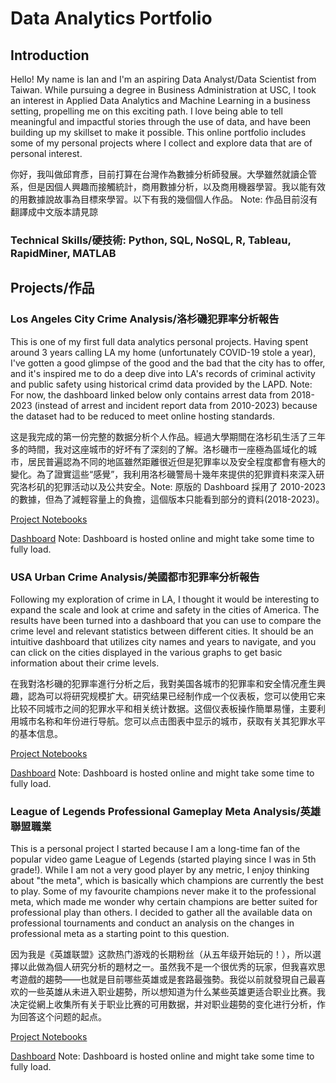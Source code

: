 # Data Analytics Portfolio
## Introduction
Hello! My name is Ian and I'm an aspiring Data Analyst/Data Scientist from Taiwan. While pursuing a degree in Business Administration at USC, I took an interest in Applied Data Analytics and Machine Learning in a business setting, propelling me on this exciting path. I love being able to tell meaningful and impactful stories through the use of data, and have been building up my skillset to make it possible. This online portfolio includes some of my personal projects where I collect and explore data that are of personal interest.

你好，我叫做邱育彥，目前打算在台灣作為數據分析師發展。大學雖然就讀企管系，但是因個人興趣而接觸統計，商用數據分析，以及商用機器學習。我以能有效的用數據說故事為目標來學習。以下有我的幾個個人作品。
Note: 作品目前沒有翻譯成中文版本請見諒

### Technical Skills/硬技術: Python, SQL, NoSQL, R, Tableau, RapidMiner, MATLAB

## Projects/作品
### Los Angeles City Crime Analysis/洛杉磯犯罪率分析報告
This is one of my first full data analytics personal projects. Having spent around 3 years calling LA my home (unfortunately COVID-19 stole a year), I've gotten a good glimpse of the good and the bad that the city has to offer, and it's inspired me to do a deep dive into LA's records of criminal activity and public safety using historical crimd data provided by the LAPD. Note: For now, the dashboard linked below only contains arrest data from 2018-2023 (instead of arrest and incident report data from 2010-2023) because the dataset had to be reduced to meet online hosting standards.

这是我完成的第一份完整的数据分析个人作品。經過大學期間在洛杉矶生活了三年多的時間，我对这座城市的好坏有了深刻的了解。洛杉磯市一座極為區域化的城市，居民普遍認為不同的地區雖然距離很近但是犯罪率以及安全程度都會有極大的變化。為了證實這些“感覺”，我利用洛杉磯警局十幾年來提供的犯罪資料來深入研究洛杉矶的犯罪活动以及公共安全。Note: 原版的 Dashboard 採用了 2010-2023 的數據，但為了減輕容量上的負擔，這個版本只能看到部分的資料(2018-2023)。

[Project Notebooks](https://nbviewer.org/github/yyenchiu/LA_Crime_Analysis/tree/main/)

[Dashboard](https://live-la-crime-dash-app.onrender.com) Note: Dashboard is hosted online and might take some time to fully load. 

### USA Urban Crime Analysis/美國都市犯罪率分析報告
Following my exploration of crime in LA, I thought it would be interesting to expand the scale and look at crime and safety in the cities of America. The results have been turned into a dashboard that you can use to compare the crime level and relevant statistics between different cities. It should be an intuitive dashboard that utilizes city names and years to navigate, and you can click on the cities displayed in the various graphs to get basic information about their crime levels.

在我對洛杉磯的犯罪率進行分析之后，我對美国各城市的犯罪率和安全情况產生興趣，認為可以将研究规模扩大。研究结果已经制作成一个仪表板，您可以使用它来比较不同城市之间的犯罪水平和相关统计数据。这個仪表板操作簡單易懂，主要利用城市名称和年份进行导航。您可以点击图表中显示的城市，获取有关其犯罪水平的基本信息。

[Project Notebooks](https://nbviewer.org/github/yyenchiu/US_Crime_Analysis/tree/main/)

[Dashboard](https://us-crime-dash-app.onrender.com/) Note: Dashboard is hosted online and might take some time to fully load.

### League of Legends Professional Gameplay Meta Analysis/英雄聯盟職業
This is a personal project I started because I am a long-time fan of the popular video game League of Legends (started playing since I was in 5th grade!). While I am not a very good player by any metric, I enjoy thinking about "the meta", which is basically which champions are currently the best to play. Some of my favourite champions never make it to the professional meta, which made me wonder why certain champions are better suited for professional play than others. I decided to gather all the available data on professional tournaments and conduct an analysis on the changes in professional meta as a starting point to this question.

因为我是《英雄联盟》这款热门游戏的长期粉丝（从五年级开始玩的！），所以選擇以此做為個人研究分析的題材之一。虽然我不是一个很优秀的玩家，但我喜欢思考遊戲的趨勢——也就是目前哪些英雄或是套路最強勢。我從以前就發現自己最喜欢的一些英雄从未进入职业趨勢，所以想知道为什么某些英雄更适合职业比赛。我决定從網上收集所有关于职业比赛的可用数据，并对职业趨勢的变化进行分析，作为回答这个问题的起点。

[Project Notebooks](https://nbviewer.org/github/yyenchiu/LoL_Pro_Meta_Analysis/tree/main/)

[Dashboard](https://lol-pro-meta-dash-app.onrender.com/) Note: Dashboard is hosted online and might take some time to fully load.


